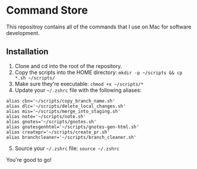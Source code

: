 # Command Store

This repositroy contains all of the commands that I use on Mac for software development.

## Installation
1. Clone and cd into the root of the repository.
2. Copy the scripts into the HOME directory: `mkdir -p ~/scripts && cp *.sh ~/scripts/`
3. Make sure they're executable: `chmod +x ~/scripts/*`
4. Update your `~/.zshrc` file with the following aliases:

```
alias cbn='~/scripts/copy_branch_name.sh'
alias dlc='~/scripts/delete_local_changes.sh'
alias mis='~/scripts/merge_into_staging.sh'
alias note='~/scripts/note.sh'
alias gnotes='~/scripts/gnotes.sh'
alias gnotesgenhtml='~/scripts/gnotes-gen-html.sh'
alias createpr='~/scripts/create_pr.sh'
alias branchcleaner='~/scripts/branch_cleaner.sh'
```

5. Source your `~/.zshrc` file: `source ~/.zshrc`

You're good to go!
